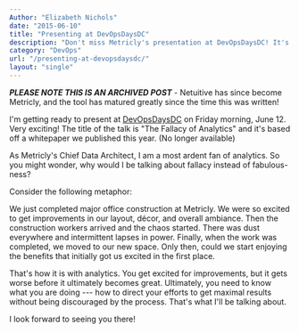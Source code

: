 ```yaml
---
Author: "Elizabeth Nichols"
date: "2015-06-10"
title: "Presenting at DevOpsDaysDC"
description: "Don't miss Metricly's presentation at DevOpsDaysDC! It's based on a whitepaper we published this year on the fallacy of real-time analytics."
category: "DevOps"
url: "/presenting-at-devopsdaysdc/"
layout: "single"
---
```

***PLEASE NOTE THIS IS AN ARCHIVED POST*** - Netuitive has since become Metricly, and the tool has matured greatly since the time this was written!

I'm getting ready to present at [DevOpsDaysDC](https://www.devopsdays.org/events/2015-washington-dc/) on Friday morning, June 12.  Very exciting!  The title of the talk is "The Fallacy of Analytics" and it's based off a whitepaper we published this year. (No longer available)

As Metricly's Chief Data Architect, I am a most ardent fan of analytics.  So you might wonder, why would I be talking about fallacy instead of fabulous-ness?

Consider the following metaphor:

We just completed major office construction at Metricly. We were so excited to get improvements in our layout, décor, and overall ambiance. Then the construction workers arrived and the chaos started. There was dust everywhere and intermittent lapses in power. Finally, when the work was completed, we moved to our new space.  Only then, could we start enjoying the benefits that initially got us excited in the first place.

That's how it is with analytics. You get excited for improvements, but it gets worse before it ultimately becomes great. Ultimately, you need to know what you are doing --- how to direct your efforts to get maximal results without being discouraged by the process.  That's what I'll be talking about.

I look forward to seeing you there!
